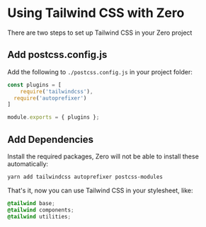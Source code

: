 # Using Tailwind CSS with Zero
There are two steps to set up Tailwind CSS in your Zero project

## Add postcss.config.js
Add the following to `./postcss.config.js` in your project folder:
```js
const plugins = [
	require('tailwindcss'),
  require('autoprefixer')
]

module.exports = { plugins };
```

## Add Dependencies

Install the required packages, Zero will not be able to install these automatically:
```sh
yarn add tailwindcss autoprefixer postcss-modules
```

That's it, now you can use Tailwind CSS in your stylesheet, like:
```css
@tailwind base;
@tailwind components;
@tailwind utilities;

```